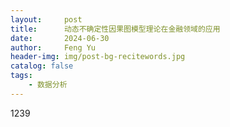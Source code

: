 ```yaml
---
layout:     post
title:      动态不确定性因果图模型理论在金融领域的应用
date:       2024-06-30
author:     Feng Yu
header-img: img/post-bg-recitewords.jpg
catalog: false
tags:
    - 数据分析
---
```

1239